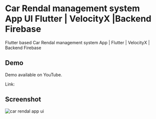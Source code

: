 # Car Rendal management system App UI Flutter | VelocityX |Backend Firebase

Flutter based Car Rendal management system App | Flutter | VelocityX | Backend Firebase

## Demo
Demo available on YouTube.

Link: 

## Screenshot

![car rendal app ui](https://user-images.githubusercontent.com/54774962/104598170-43f5c800-569c-11eb-9322-b1e0bbd9aa47.jpg)



